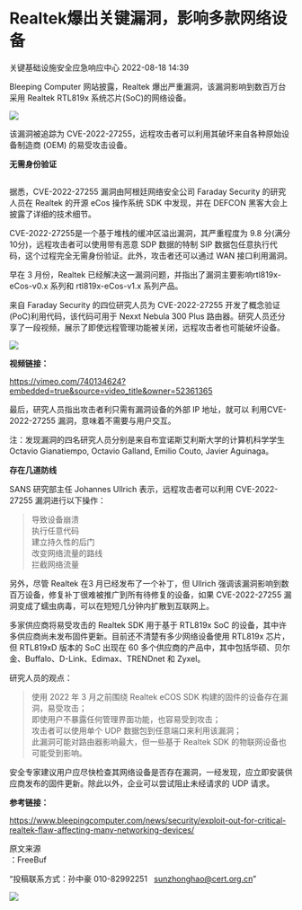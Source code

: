 #  Realtek爆出关键漏洞，影响多款网络设备   
 关键基础设施安全应急响应中心   2022-08-18 14:39  
  
Bleeping Computer 网站披露，Realtek 爆出严重漏洞，该漏洞影响到数百万台采用 Realtek RTL819x 系统芯片(SoC)的网络设备。  
  
![](https://mmbiz.qpic.cn/mmbiz_jpg/qq5rfBadR3ibgrsTb0b4AEztZe0X5ZMacOn1mU1F8OmAE3xoj3hia6HwmPpv2wXDxlb2cIic0zKSycv5bSRrkztxA/640?wx_fmt=jpeg&wxfrom=5&wx_lazy=1&wx_co=1 "")  
  
该漏洞被追踪为 CVE-2022-27255，远程攻击者可以利用其破坏来自各种原始设备制造商 (OEM) 的易受攻击设备。  
  
**无需身份验证**  
##   
  
据悉，CVE-2022-27255 漏洞由阿根廷网络安全公司 Faraday Security 的研究人员在 Realtek 的开源 eCos 操作系统 SDK 中发现，并在 DEFCON 黑客大会上披露了详细的技术细节。  
  
CVE-2022-27255是一个基于堆栈的缓冲区溢出漏洞，其严重程度为 9.8 分(满分10分)，远程攻击者可以使用带有恶意 SDP 数据的特制 SIP 数据包任意执行代码，这个过程完全无需身份验证。此外，攻击者还可以通过 WAN 接口利用漏洞。  
  
早在 3 月份，Realtek 已经解决这一漏洞问题，并指出了漏洞主要影响rtl819x-eCos-v0.x 系列和 rtl819x-eCos-v1.x 系列产品。  
  
来自 Faraday Security 的四位研究人员为 CVE-2022-27255 开发了概念验证(PoC)利用代码，该代码可用于 Nexxt Nebula 300 Plus 路由器。研究人员还分享了一段视频，展示了即使远程管理功能被关闭，远程攻击者也可能破坏设备。  
  
![](https://mmbiz.qpic.cn/mmbiz_jpg/qq5rfBadR3ibgrsTb0b4AEztZe0X5ZMacy1ibYz7VG719txKicp7giaXtxUyvoueJkfj27sOEmXJb3CKN1h0mxNNsQ/640?wx_fmt=jpeg&wxfrom=5&wx_lazy=1&wx_co=1 "")  
  
**视频链接：**  
  
https://vimeo.com/740134624?embedded=true&source=video_title&owner=52361365  
  
最后，研究人员指出攻击者利只需有漏洞设备的外部 IP 地址，就可以 利用CVE-2022-27255 漏洞，意味着不需要与用户交互。  
  
注：发现漏洞的四名研究人员分别是来自布宜诺斯艾利斯大学的计算机科学学生Octavio Gianatiempo, Octavio Galland, Emilio Couto, Javier Aguinaga。  
  
**存在几道防线**  
  
SANS 研究部主任 Johannes Ullrich 表示，远程攻击者可以利用 CVE-2022-27255 漏洞进行以下操作：  
> 导致设备崩溃  
> 执行任意代码  
> 建立持久性的后门  
> 改变网络流量的路线  
> 拦截网络流量  
  
  
另外，尽管 Realtek 在3 月已经发布了一个补丁，但 Ullrich 强调该漏洞影响到数百万设备，修复补丁很难被推广到所有待修复的设备，如果 CVE-2022-27255 漏洞变成了蠕虫病毒，可以在短短几分钟内扩散到互联网上。  
  
多家供应商将易受攻击的 Realtek SDK 用于基于 RTL819x SoC 的设备，其中许多供应商尚未发布固件更新。目前还不清楚有多少网络设备使用 RTL819x 芯片，但 RTL819xD 版本的 SoC 出现在 60 多个供应商的产品中，其中包括华硕、贝尔金、Buffalo、D-Link、Edimax、TRENDnet 和 Zyxel。  
  
研究人员的观点：  
> 使用 2022 年 3 月之前围绕 Realtek eCOS SDK 构建的固件的设备存在漏洞，易受攻击；  
> 即使用户不暴露任何管理界面功能，也容易受到攻击；  
> 攻击者可以使用单个 UDP 数据包到任意端口来利用该漏洞；  
> 此漏洞可能对路由器影响最大，但一些基于 Realtek SDK 的物联网设备也可能受到影响。  
  
  
安全专家建议用户应尽快检查其网络设备是否存在漏洞，一经发现，应立即安装供应商发布的固件更新。除此以外，企业可以尝试阻止未经请求的 UDP 请求。  
  
**参考链接：**  
  
  
https://www.bleepingcomputer.com/news/security/exploit-out-for-critical-realtek-flaw-affecting-many-networking-devices/  
  
  
  
原文来源  
：FreeBuf  
  
“投稿联系方式：孙中豪 010-82992251   sunzhonghao@cert.org.cn”  
  
![](https://mmbiz.qpic.cn/sz_mmbiz_jpg/iaz5iaQYxGogucKMiatGyfBHlfj74r3CyPxEBrV0oOOuHICibgHwtoIGayOIcmJCIsAn02z2yibtfQylib07asMqYAEw/640?wx_fmt=jpeg&wxfrom=5&wx_lazy=1&wx_co=1 "")  
